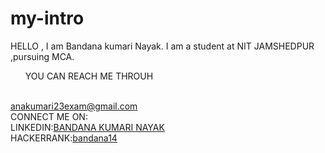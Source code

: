 # my-intro
HELLO , I am Bandana kumari Nayak.
I am a student at NIT JAMSHEDPUR ,pursuing MCA.
<ul style="list-style-type:disc">YOU CAN REACH ME THROUH </ul></BR>
<a href="anakumari23exam@gmail.com">anakumari23exam@gmail.com</a>
</br>
CONNECT ME ON:</br>
LINKEDIN:<a href="Bandana Kumari Nayak">BANDANA KUMARI NAYAK</a>
</br>
HACKERRANK:<a href="@bandana14">bandana14</a>
